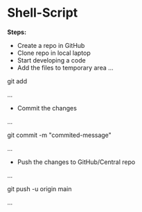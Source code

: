 # Shell-Script

**Steps:**

* Create a repo in GitHub
* Clone repo in local laptop
* Start developing a code
* Add the files to temporary area
...

git add <file-name>

...

* Commit the changes

...

git commit -m "commited-message"

...

* Push the changes to GitHub/Central repo

...

git push -u origin main

...